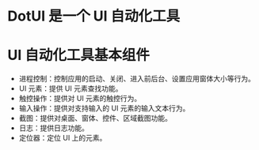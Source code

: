 # DotUI 是一个 UI 自动化工具

# UI 自动化工具基本组件
- 进程控制：控制应用的启动、关闭、进入前后台、设置应用窗体大小等行为。
- UI 元素：提供 UI 元素查找功能。
- 触控操作：提供对 UI 元素的触控行为。
- 输入操作：提供对支持输入的 UI 元素的输入文本行为。
- 截图：提供对桌面、窗体、控件、区域截图功能。
- 日志：提供日志功能。
- 定位器：定位 UI 上的元素。
